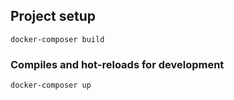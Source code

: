 ## Project setup
```
docker-composer build
```

### Compiles and hot-reloads for development
```
docker-composer up
```

